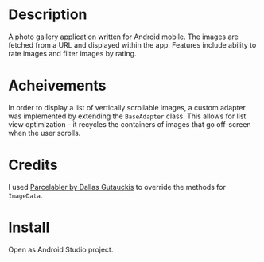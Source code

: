 # Description
A photo gallery application written for Android mobile. The images are fetched from a URL and displayed within the app. Features include ability to rate images and filter images by rating.

# Acheivements
In order to display a list of vertically scrollable images, a custom adapter was implemented by extending the `BaseAdapter` class. This allows for list view optimization - it recycles the containers of images that go off-screen when the user scrolls.

# Credits
I used [Parcelabler by Dallas Gutauckis](http://www.parcelabler.com) to override the methods for `ImageData`.

# Install
Open as Android Studio project.
